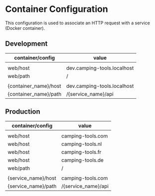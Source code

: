 # Container Configuration

This configuration is used to associate an HTTP request with a service (Docker container).

## Development

| container/config      | value                       |
|-----------------------|-----------------------------|
|                       |                             |
| web/host              | dev.camping-tools.localhost |
| web/path              | /                           |
|                       |                             |
| {container_name}/host | dev.camping-tools.localhost |
| {container_name}/path | /{service_name}/api         |

## Production

| container/config    | value               |
|---------------------|---------------------|
|                     |                     |
| web/host            | camping-tools.com   |
| web/host            | camping-tools.nl    |
| web/host            | camping-tools.fr    |
| web/host            | camping-tools.de    |
| web/path            | /                   |
|                     |                     |
| {service_name}/host | camping-tools.com   |
| {service_name}/path | /{service_name}/api |



